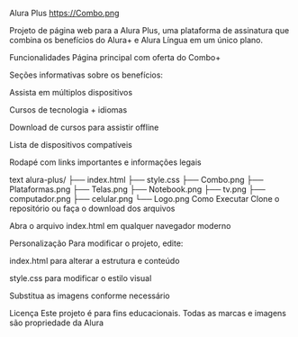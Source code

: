 Alura Plus
https://Combo.png

Projeto de página web para a Alura Plus, uma plataforma de assinatura que combina os benefícios do Alura+ e Alura Língua em um único plano.

Funcionalidades
Página principal com oferta do Combo+

Seções informativas sobre os benefícios:

Assista em múltiplos dispositivos

Cursos de tecnologia + idiomas

Download de cursos para assistir offline

Lista de dispositivos compatíveis

Rodapé com links importantes e informações legais

text
alura-plus/
├── index.html
├── style.css
├── Combo.png
├── Plataformas.png
├── Telas.png
├── Notebook.png
├── tv.png
├── computador.png
├── celular.png
└── Logo.png
Como Executar
Clone o repositório ou faça o download dos arquivos

Abra o arquivo index.html em qualquer navegador moderno

Personalização
Para modificar o projeto, edite:

index.html para alterar a estrutura e conteúdo

style.css para modificar o estilo visual

Substitua as imagens conforme necessário

Licença
Este projeto é para fins educacionais. Todas as marcas e imagens são propriedade da Alura
